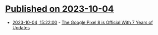 # [Published on 2023-10-04](index.md)

* [2023-10-04, 15:22:00](https://tech.slashdot.org/story/23/10/04/1523231/the-google-pixel-8-is-official-with-7-years-of-updates?utm_source=rss1.0mainlinkanon&utm_medium=feed) - [The Google Pixel 8 is Official With 7 Years of Updates](https://tech.slashdot.org/story/23/10/04/1523231/the-google-pixel-8-is-official-with-7-years-of-updates?utm_source=rss1.0mainlinkanon&utm_medium=feed)
